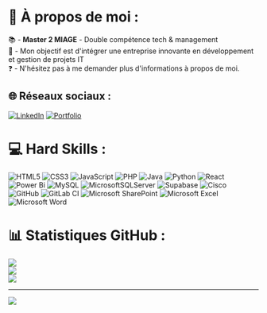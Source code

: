 # 💫 À propos de moi :
📚 - **Master 2 MIAGE** - Double compétence tech & management<br>🎯 - Mon objectif est d'intégrer une entreprise innovante en développement et gestion de projets IT <br> ❓ - N'hésitez pas à me demander plus d'informations à propos de moi.<br>


## 🌐 Réseaux sociaux :
[![LinkedIn](https://img.shields.io/badge/LinkedIn-%230077B5.svg?logo=linkedin&logoColor=white)](https://www.linkedin.com/in/anis-kherraf/) 
[![Portfolio](https://img.shields.io/badge/Portfolio-%23000000.svg?style=for-the-badge&logo=firefox&logoColor=#FF7139)](https://kherraf.fr/)


# 💻 Hard Skills :
![HTML5](https://img.shields.io/badge/html5-%23E34F26.svg?style=for-the-badge&logo=html5&logoColor=white) ![CSS3](https://img.shields.io/badge/css3-%231572B6.svg?style=for-the-badge&logo=css3&logoColor=white) ![JavaScript](https://img.shields.io/badge/javascript-%23323330.svg?style=for-the-badge&logo=javascript&logoColor=%23F7DF1E) ![PHP](https://img.shields.io/badge/php-%23777BB4.svg?style=for-the-badge&logo=php&logoColor=white) ![Java](https://img.shields.io/badge/java-%23ED8B00.svg?style=for-the-badge&logo=openjdk&logoColor=white) ![Python](https://img.shields.io/badge/python-3670A0?style=for-the-badge&logo=python&logoColor=ffdd54) ![React](https://img.shields.io/badge/react-%2320232a.svg?style=for-the-badge&logo=react&logoColor=%2361DAFB) ![Power Bi](https://img.shields.io/badge/power_bi-F2C811?style=for-the-badge&logo=powerbi&logoColor=black) ![MySQL](https://img.shields.io/badge/mysql-4479A1.svg?style=for-the-badge&logo=mysql&logoColor=white) ![MicrosoftSQLServer](https://img.shields.io/badge/Microsoft%20SQL%20Server-CC2927?style=for-the-badge&logo=microsoft%20sql%20server&logoColor=white) ![Supabase](https://img.shields.io/badge/Supabase-3ECF8E?style=for-the-badge&logo=supabase&logoColor=white) ![Cisco](https://img.shields.io/badge/cisco-%23049fd9.svg?style=for-the-badge&logo=cisco&logoColor=black) ![GitHub](https://img.shields.io/badge/github-%23121011.svg?style=for-the-badge&logo=github&logoColor=white) ![GitLab CI](https://img.shields.io/badge/gitlab%20ci-%23181717.svg?style=for-the-badge&logo=gitlab&logoColor=white) ![Microsoft SharePoint ](https://img.shields.io/badge/Microsoft_SharePoint-0078D4?style=for-the-badge&logo=microsoft-sharepoint&logoColor=white) ![Microsoft Excel](https://img.shields.io/badge/Microsoft_Excel-217346?style=for-the-badge&logo=microsoft-excel&logoColor=white) ![Microsoft Word](https://img.shields.io/badge/Microsoft_Word-2B579A?style=for-the-badge&logo=microsoft-word&logoColor=white) 

# 📊 Statistiques GitHub :
![](https://github-readme-stats.vercel.app/api?username=1nis&theme=dark&hide_border=false&include_all_commits=false&count_private=false)<br/>
![](https://github-readme-streak-stats.herokuapp.com/?user=1nis&theme=dark&hide_border=false)<br/>
![](https://github-readme-stats.vercel.app/api/top-langs/?username=1nis&theme=dark&hide_border=false&include_all_commits=false&count_private=false&layout=compact)

---
[![](https://visitcount.itsvg.in/api?id=1nis&icon=0&color=0)](https://visitcount.itsvg.in)
